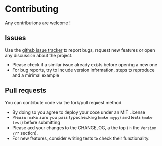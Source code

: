 # Contributing

Any contributions are welcome !

## Issues

Use the [github issue tracker](https://github.com/dlesbre/bibtex-autocomplete/issues) to report bugs, request new features or open any discussion about the project.
- Please check if a similar issue already exists before opening a new one
- For bug reports, try to include version information, steps to reproduce and a minimal example

## Pull requests

You can contribute code via the fork/pull request method.
- By doing so you agree to deploy your code under an MIT License
- Please make sure you pass typechecking (`make mypy`) and tests (`make test`) before submitting
- Please add your changes to the CHANGELOG, a the top (in the `Version ???` section).
- For new features, consider writing tests to check their functionality.
